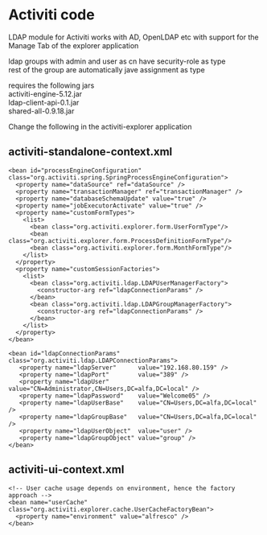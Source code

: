 Activiti code                     
==============                     
             
LDAP module for Activiti works with AD, OpenLDAP etc with support for the Manage Tab of the explorer application  

ldap groups with admin and user as cn have security-role as type  
rest of the group are automatically jave assignment as type               

requires the following jars  
activiti-engine-5.12.jar  
ldap-client-api-0.1.jar  
shared-all-0.9.18.jar  


Change the following in the activiti-explorer application
                                 

activiti-standalone-context.xml 
-----------------------------------    

    <bean id="processEngineConfiguration" class="org.activiti.spring.SpringProcessEngineConfiguration">
      <property name="dataSource" ref="dataSource" />
      <property name="transactionManager" ref="transactionManager" />
      <property name="databaseSchemaUpdate" value="true" />
      <property name="jobExecutorActivate" value="true" />
      <property name="customFormTypes">
        <list>
          <bean class="org.activiti.explorer.form.UserFormType"/>
          <bean class="org.activiti.explorer.form.ProcessDefinitionFormType"/> 
          <bean class="org.activiti.explorer.form.MonthFormType"/>   
        </list>
      </property>
      <property name="customSessionFactories">
        <list>
          <bean class="org.activiti.ldap.LDAPUserManagerFactory">
            <constructor-arg ref="ldapConnectionParams" />
          </bean>
          <bean class="org.activiti.ldap.LDAPGroupManagerFactory">
            <constructor-arg ref="ldapConnectionParams" />
          </bean>
        </list>
      </property>
    </bean>
    
    <bean id="ldapConnectionParams"   class="org.activiti.ldap.LDAPConnectionParams">
       <property name="ldapServer"      value="192.168.80.159" />
       <property name="ldapPort"        value="389" />
       <property name="ldapUser"        value="CN=Administrator,CN=Users,DC=alfa,DC=local" />
       <property name="ldapPassword"    value="Welcome05" />
       <property name="ldapUserBase"    value="CN=Users,DC=alfa,DC=local" />
       <property name="ldapGroupBase"   value="CN=Users,DC=alfa,DC=local" />     
       <property name="ldapUserObject"  value="user" />
       <property name="ldapGroupObject" value="group" />     
    </bean>
    
    

activiti-ui-context.xml  
-----------------------

    <!-- User cache usage depends on environment, hence the factory approach -->
    <bean name="userCache" class="org.activiti.explorer.cache.UserCacheFactoryBean">
      <property name="environment" value="alfresco" />
    </bean>